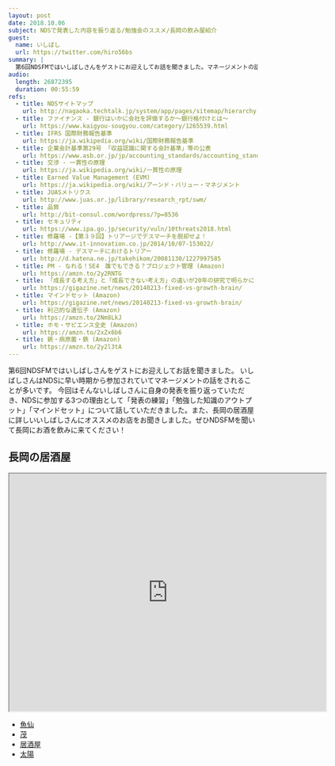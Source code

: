 ```yaml
---
layout: post
date: 2018.10.06
subject: NDSで発表した内容を振り返る/勉強会のススメ/長岡の飲み屋紹介
guest:
  name: いしばし
  url: https://twitter.com/hiro56bs
summary: |
  第6回NDSFMではいしばしさんをゲストにお迎えしてお話を聞きました。マネージメントの話をされることが多いいしばしさんに、NDSでの発表の振り返りと、NDSというコミュニティやいしばしさん流の勉強会の活用術、長岡の飲み屋さんについてお聞きしました。
audio:
  length: 26872395
  duration: 00:55:59
refs:
  - title: NDSサイトマップ
    url: http://nagaoka.techtalk.jp/system/app/pages/sitemap/hierarchy
  - title: ファイナンス - 銀行はいかに会社を評価するか～銀行格付けとは～
    url: https://www.kaigyou-sougyou.com/category/1265539.html
  - title: IFRS 国際財務報告基準
    url: https://ja.wikipedia.org/wiki/国際財務報告基準
  - title: 企業会計基準第29号 「収益認識に関する会計基準」等の公表
    url: https://www.asb.or.jp/jp/accounting_standards/accounting_standards/y2018/2018-0330.html
  - title: 交渉 - 一貫性の原理
    url: https://ja.wikipedia.org/wiki/一貫性の原理
  - title: Earned Value Management (EVM)
    url: https://ja.wikipedia.org/wiki/アーンド・バリュー・マネジメント
  - title: JUASメトリクス
    url: http://www.juas.or.jp/library/research_rpt/swm/
  - title: 品質
    url: http://bit-consul.com/wordpress/?p=8536
  - title: セキュリティ
    url: https://www.ipa.go.jp/security/vuln/10threats2018.html
  - title: 修羅場 -【第３９回】トリアージでデスマーチを脱却せよ！
    url: http://www.it-innovation.co.jp/2014/10/07-153022/
  - title: 修羅場 - デスマーチにおけるトリアー
    url: http://d.hatena.ne.jp/takehikom/20081130/1227997585
  - title: PM - なれる！SE4　誰でもできる？プロジェクト管理 (Amazon)
    url: https://amzn.to/2y2RNTG
  - title: 「成長する考え方」と「成長できない考え方」の違いが20年の研究で明らかに
    url: https://gigazine.net/news/20140213-fixed-vs-growth-brain/
  - title: マインドセット (Amazon)
    url: https://gigazine.net/news/20140213-fixed-vs-growth-brain/
  - title: 利己的な遺伝子 (Amazon)
    url: https://amzn.to/2Nm8LkJ
  - title: ホモ・サピエンス全史 (Amazon)
    url: https://amzn.to/2xZx6b6
  - title: 銃・病原菌・鉄 (Amazon)
    url: https://amzn.to/2y2l3tA
---
```


第6回NDSFMではいしばしさんをゲストにお迎えしてお話を聞きました。
いしばしさんはNDSに早い時期から参加されていてマネージメントの話をされることが多いです。
今回はそんないしばしさんに自身の発表を振り返っていただき、NDSに参加する3つの理由として「発表の練習」「勉強した知識のアウトプット」「マインドセット」について話していただきました。また、長岡の居酒屋に詳しいいしばしさんにオススメのお店をお聞きしました。ぜひNDSFMを聞いて長岡にお酒を飲みに来てください！

## 長岡の居酒屋

<iframe src="https://www.google.com/maps/d/embed?mid=1Hu4ncD6XSq4fX9pvkT-li6vwG3gUvDJt" width="640" height="480"></iframe>

- [魚仙](http://uo-sen.jp)
- [茂](https://nagaoka.mypl.net/shop/00000343946/)
- [居酒屋](http://otedori.jp/shop/category02/izakaya.html)
- [太陽](https://tabelog.com/niigata/A1502/A150201/15001403/)
